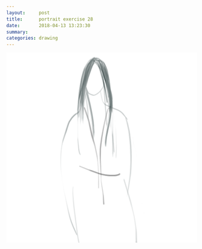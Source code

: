 ```yaml
---
layout:     post
title:      portrait exercise 28
date:       2018-04-13 13:23:30
summary:    
categories: drawing
---
```

![portrait exercise 28](/images/diary/portrait-exercise-28.png ".")
